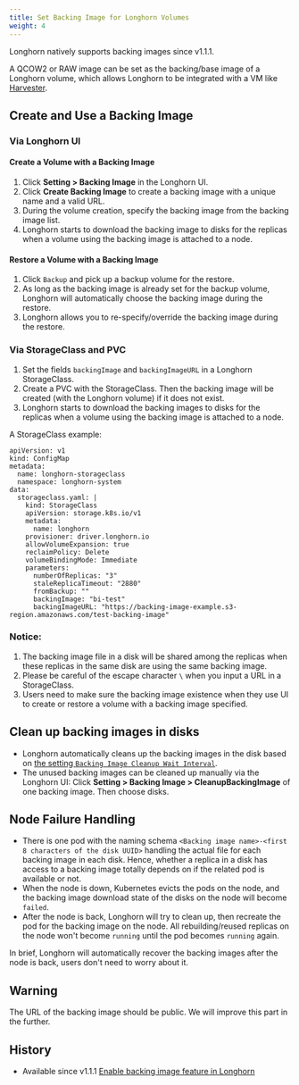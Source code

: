 ```yaml
---
title: Set Backing Image for Longhorn Volumes
weight: 4
---
```


Longhorn natively supports backing images since v1.1.1.


A QCOW2 or RAW image can be set as the backing/base image of a Longhorn volume, which allows Longhorn to be integrated with a VM like [Harvester](https://github.com/rancher/harvester).

## Create and Use a Backing Image

### Via Longhorn UI

#### Create a Volume with a Backing Image

1. Click **Setting > Backing Image** in the Longhorn UI.
2. Click **Create Backing Image** to create a backing image with a unique name and a valid URL.
3. During the volume creation, specify the backing image from the backing image list.
4. Longhorn starts to download the backing image to disks for the replicas when a volume using the backing image is attached to a node.

#### Restore a Volume with a Backing Image

1. Click `Backup` and pick up a backup volume for the restore.
2. As long as the backing image is already set for the backup volume, Longhorn will automatically choose the backing image during the restore.
3. Longhorn allows you to re-specify/override the backing image during the restore.

### Via StorageClass and PVC

1. Set the fields `backingImage` and `backingImageURL` in a Longhorn StorageClass.
2. Create a PVC with the StorageClass. Then the backing image will be created (with the Longhorn volume) if it does not exist.
3. Longhorn starts to download the backing images to disks for the replicas when a volume using the backing image is attached to a node.

A StorageClass example:

```
apiVersion: v1
kind: ConfigMap
metadata:
  name: longhorn-storageclass
  namespace: longhorn-system
data:
  storageclass.yaml: |
    kind: StorageClass
    apiVersion: storage.k8s.io/v1
    metadata:
      name: longhorn
    provisioner: driver.longhorn.io
    allowVolumeExpansion: true
    reclaimPolicy: Delete
    volumeBindingMode: Immediate
    parameters:
      numberOfReplicas: "3"
      staleReplicaTimeout: "2880"
      fromBackup: ""
      backingImage: "bi-test"
      backingImageURL: "https://backing-image-example.s3-region.amazonaws.com/test-backing-image"
```

### Notice:

1. The backing image file in a disk will be shared among the replicas when these replicas in the same disk are using the same backing image.
2. Please be careful of the escape character `\` when you input a URL in a StorageClass.
3. Users need to make sure the backing image existence when they use UI to create or restore a volume with a backing image specified.

## Clean up backing images in disks
- Longhorn automatically cleans up the backing images in the disk based on [the setting `Backing Image Cleanup Wait Interval`](../../references/settings#backing-image-cleanup-wait-interval).
- The unused backing images can be cleaned up manually via the Longhorn UI: Click **Setting > Backing Image > CleanupBackingImage** of one backing image. Then choose disks.

## Node Failure Handling
- There is one pod with the naming schema `<Backing image name>-<first 8 characters of the disk UUID>` handling the actual file for each backing image in each disk.
  Hence, whether a replica in a disk has access to a backing image totally depends on if the related pod is available or not.
- When the node is down, Kubernetes evicts the pods on the node, and the backing image download state of the disks on the node will become `failed`.
- After the node is back, Longhorn will try to clean up, then recreate the pod for the backing image on the node.
  All rebuilding/reused replicas on the node won't become `running` until the pod becomes `running` again.

In brief, Longhorn will automatically recover the backing images after the node is back, users don't need to worry about it.

## Warning
The URL of the backing image should be public. We will improve this part in the further.

## History
* Available since v1.1.1 [Enable backing image feature in Longhorn](https://github.com/Longhorn/Longhorn/issues/2006)
